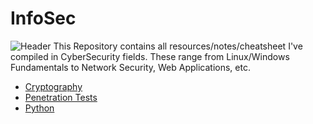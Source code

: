 # InfoSec
![Header](https://www.securitymagazine.com/ext/resources/SEC/2017/April/SEC0417-testing-feat-slide_900px.jpg?1489683576)
This Repository contains all resources/notes/cheatsheet I've compiled in CyberSecurity fields. These range from Linux/Windows Fundamentals to Network Security, Web Applications, etc.

- [Cryptography](./Cryptography)
- [Penetration Tests](./Penetration%20Tests)
- [Python](./Python)
